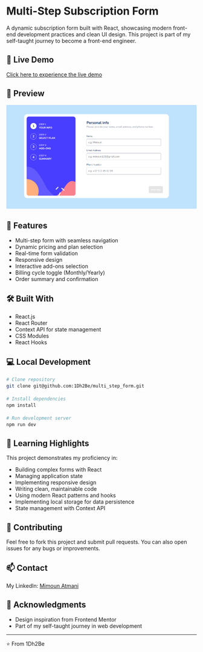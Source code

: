 # Multi-Step Subscription Form

A dynamic subscription form built with React, showcasing modern front-end development practices and clean UI design. This project is part of my self-taught journey to become a front-end engineer.

## 🔴 Live Demo

[Click here to experience the live demo](https://multi-step-form-b0qkneyze-1dh2bes-projects.vercel.app/)

## 📸 Preview

![Personal Info Step](./src/assets/screenshots/personal-info-step.png)

## 🚀 Features

- Multi-step form with seamless navigation
- Dynamic pricing and plan selection
- Real-time form validation
- Responsive design
- Interactive add-ons selection
- Billing cycle toggle (Monthly/Yearly)
- Order summary and confirmation

## 🛠️ Built With

- React.js
- React Router
- Context API for state management
- CSS Modules
- React Hooks

## 💻 Local Development

```bash
# Clone repository
git clone git@github.com:1Dh2Be/multi_step_form.git

# Install dependencies
npm install

# Run development server
npm run dev
```

## 🌟 Learning Highlights

This project demonstrates my proficiency in:
- Building complex forms with React
- Managing application state
- Implementing responsive design
- Writing clean, maintainable code
- Using modern React patterns and hooks
- Implementing local storage for data persistence
- State management with Context API

## 🤝 Contributing

Feel free to fork this project and submit pull requests. You can also open issues for any bugs or improvements.

## 📫 Contact

My LinkedIn: [Mimoun Atmani](https://www.linkedin.com/in/mimoun-atmani)


## 🙏 Acknowledgments

- Design inspiration from Frontend Mentor
- Part of my self-taught journey in web development

---
⭐️ From 1Dh2Be
